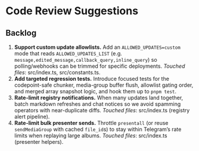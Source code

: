 # Code Review Suggestions

## Backlog
1. **Support custom update allowlists.** Add an `ALLOWED_UPDATES=custom` mode that reads `ALLOWED_UPDATES_LIST` (e.g. `message,edited_message,callback_query,inline_query`) so polling/webhooks can be trimmed for specific deployments. _Touched files_: src/index.ts, src/constants.ts.
2. **Add targeted regression tests.** Introduce focused tests for the codepoint-safe chunker, media-group buffer flush, allowlist gating order, and merged array snapshot logic, and hook them up to `pnpm test`.
3. **Rate-limit registry notifications.** When many updates land together, batch markdown refreshes and chat notices so we avoid spamming operators with near-duplicate diffs. _Touched files_: src/index.ts (registry alert pipeline).
4. **Rate-limit bulk presenter sends.** Throttle `presentall` (or reuse `sendMediaGroup` with cached `file_id`s) to stay within Telegram’s rate limits when replaying large albums. _Touched files_: src/index.ts (presenter helpers).
